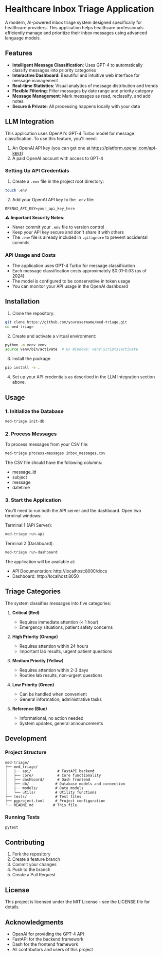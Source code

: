 # Healthcare Inbox Triage Application

A modern, AI-powered inbox triage system designed specifically for healthcare providers. This application helps healthcare professionals efficiently manage and prioritize their inbox messages using advanced language models.

## Features

- **Intelligent Message Classification**: Uses GPT-4 to automatically classify messages into priority categories
- **Interactive Dashboard**: Beautiful and intuitive web interface for message management
- **Real-time Statistics**: Visual analytics of message distribution and trends
- **Flexible Filtering**: Filter messages by date range and priority category
- **Message Management**: Mark messages as read, reclassify, and add notes
- **Secure & Private**: All processing happens locally with your data

## LLM Integration

This application uses OpenAI's GPT-4 Turbo model for message classification. To use this feature, you'll need:

1. An OpenAI API key (you can get one at https://platform.openai.com/api-keys)
2. A paid OpenAI account with access to GPT-4

### Setting Up API Credentials

1. Create a `.env` file in the project root directory:
```bash
touch .env
```

2. Add your OpenAI API key to the `.env` file:
```
OPENAI_API_KEY=your_api_key_here
```

⚠️ **Important Security Notes**:
- Never commit your `.env` file to version control
- Keep your API key secure and don't share it with others
- The `.env` file is already included in `.gitignore` to prevent accidental commits

### API Usage and Costs

- The application uses GPT-4 Turbo for message classification
- Each message classification costs approximately $0.01-0.03 (as of 2024)
- The model is configured to be conservative in token usage
- You can monitor your API usage in the OpenAI dashboard

## Installation

1. Clone the repository:
```bash
git clone https://github.com/yourusername/med-triage.git
cd med-triage
```

2. Create and activate a virtual environment:
```bash
python -m venv venv
source venv/bin/activate  # On Windows: venv\Scripts\activate
```

3. Install the package:
```bash
pip install -e .
```

4. Set up your API credentials as described in the LLM Integration section above.

## Usage

### 1. Initialize the Database

```bash
med-triage init-db
```

### 2. Process Messages

To process messages from your CSV file:

```bash
med-triage process-messages inbox_messages.csv
```

The CSV file should have the following columns:
- message_id
- subject
- message
- datetime

### 3. Start the Application

You'll need to run both the API server and the dashboard. Open two terminal windows:

Terminal 1 (API Server):
```bash
med-triage run-api
```

Terminal 2 (Dashboard):
```bash
med-triage run-dashboard
```

The application will be available at:
- API Documentation: http://localhost:8000/docs
- Dashboard: http://localhost:8050

## Triage Categories

The system classifies messages into five categories:

1. **Critical (Red)**
   - Requires immediate attention (< 1 hour)
   - Emergency situations, patient safety concerns

2. **High Priority (Orange)**
   - Requires attention within 24 hours
   - Important lab results, urgent patient questions

3. **Medium Priority (Yellow)**
   - Requires attention within 2-3 days
   - Routine lab results, non-urgent questions

4. **Low Priority (Green)**
   - Can be handled when convenient
   - General information, administrative tasks

5. **Reference (Blue)**
   - Informational, no action needed
   - System updates, general announcements

## Development

### Project Structure

```
med-triage/
├── med_triage/
│   ├── api/            # FastAPI backend
│   ├── core/           # Core functionality
│   ├── dashboard/      # Dash frontend
│   ├── db/            # Database models and connection
│   ├── models/        # Data models
│   └── utils/         # Utility functions
├── tests/             # Test files
├── pyproject.toml     # Project configuration
└── README.md         # This file
```

### Running Tests

```bash
pytest
```

## Contributing

1. Fork the repository
2. Create a feature branch
3. Commit your changes
4. Push to the branch
5. Create a Pull Request

## License

This project is licensed under the MIT License - see the LICENSE file for details.

## Acknowledgments

- OpenAI for providing the GPT-4 API
- FastAPI for the backend framework
- Dash for the frontend framework
- All contributors and users of this project 